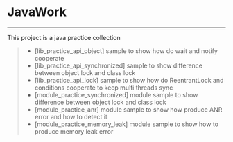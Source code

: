 # JavaWork

------

This project is a java practice collection

> * [lib_practice_api_object] sample to show how do wait and notify cooperate
> * [lib_practice_api_synchronized] sample to show difference between object lock and class lock
> * [lib_practice_api_lock] sample to show how do ReentrantLock and conditions cooperate to keep multi threads sync
> * [module_practice_synchronized] module sample to show difference between object lock and class lock
> * [module_practice_anr] module sample to show how produce ANR error and how to detect it
> * [module_practice_memory_leak] module sample to show how to produce memory leak error
